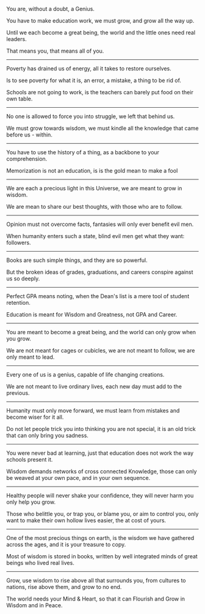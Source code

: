 You are, without a doubt,
a Genius.

You have to make education work,
we must grow, and grow all the way up.

Until we each become a great being,
the world and the little ones need real leaders.

That means you,
that means all of you.

---

Poverty has drained us of energy,
all it takes to restore ourselves.

Is to see poverty for what it is,
an error, a mistake, a thing to be rid of.

Schools are not going to work,
is the teachers can barely put food on their own table.

---

No one is allowed to force you into struggle,
we left that behind us.

We must grow towards wisdom,
we must kindle all the knowledge that came before us - within.

---

You have to use the history of a thing,
as a backbone to your comprehension.

Memorization is not an education,
is is the gold mean to make a fool

---

We are each a precious light in this Universe,
we are meant to grow in wisdom.

We are mean to share our best thoughts,
with those who are to follow.

---

Opinion must not overcome facts,
fantasies will only ever benefit evil men.

When humanity enters such a state,
blind evil men get what they want: followers.

---

Books are such simple things,
and they are so powerful.

But the broken ideas of grades,
graduations, and careers conspire against us so deeply.

---

Perfect GPA means noting,
when the Dean's list is a mere tool of student retention.

Education is meant for Wisdom and Greatness,
not GPA and Career.

---

You are meant to become a great being,
and the world can only grow when you grow.

We are not meant for cages or cubicles,
we are not meant to follow, we are only meant to lead.

---

Every one of us is a genius,
capable of life changing creations.

We are not meant to live ordinary lives,
each new day must add to the previous.

---

Humanity must only move forward,
we must learn from mistakes and become wiser for it all.

Do not let people trick you into thinking you are not special,
it is an old trick that can only bring you sadness.

---

You were never bad at learning,
just that education does not work the way schools present it.

Wisdom demands networks of cross connected Knowledge,
those can only be weaved at your own pace, and in your own sequence.

---

Healthy people will never shake your confidence,
they will never harm you only help you grow.

Those who belittle you, or trap you, or blame you, or aim to control you,
only want to make their own hollow lives easier, the at cost of yours.

---

One of the most precious things on earth,
is the wisdom we have gathered across the ages, and it is your treasure to copy.

Most of wisdom is stored in books,
written by well integrated minds of great beings who lived real lives.

---

Grow, use wisdom to rise above all that surrounds you,
from cultures to nations, rise above them, and grow to no end.

The world needs your Mind & Heart,
so that it can Flourish and Grow in Wisdom and in Peace.
